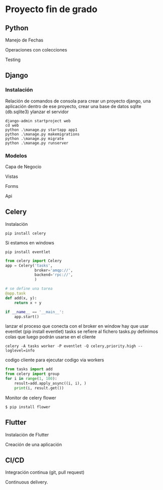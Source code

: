 # Proyecto fin de grado

## Python

Manejo de Fechas

Operaciones con colecciones

Testing

## Django

### Instalación

Relación de comandos de consola para crear un proyecto
django, una aplicación dentro de ese proyecto,
crear una base de datos sqlite (db.sqlite3) ylanzar el servidor

```console
django-admin startproject web
cd web
python .\manage.py startapp app1
python .\manage.py makemigrations
python .\manage.py migrate
python .\manage.py runserver
```
### Modelos


Capa de Negocio

Vistas

Forms

Api

## Celery
Instalación
```console
pip install celery
```
Si estamos en windows
```console
pip install eventlet
```

```python
from celery import Celery
app = Celery('tasks',
             broker='amqp://',
             backend='rpc://',
             )

# se define una tarea
@app.task
def add(x, y):
    return x + y

if __name__ == '__main__':
    app.start()
```
lanzar el proceso que conecta con el broker
en window hay que usar eventlet (pip install eventlet)
tasks se refiere al fichero tasks.py
definimos colas que luego podrán usarse en el cliente
```console
celery -A tasks worker -P eventlet -Q celery,priority.high --loglevel=info
```
codigo cliente para ejecutar codigo via workers
```python
from tasks import add
from celery import group
for i in range(1, 100):
    result=add.apply_async((i, i), )
    print(i, result.get())
```
Monitor de celery flower
```console
$ pip install flower
```



## Flutter

Instalación de Flutter

Creación de una aplicación

## CI/CD

Integración continua (git, pull request)

Continuous delivery.

